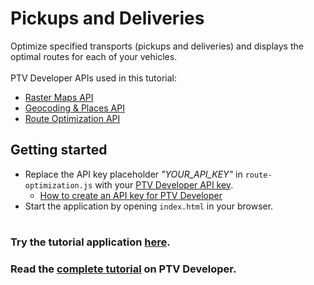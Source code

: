 # Pickups and Deliveries
Optimize specified transports (pickups and deliveries) and displays the optimal routes for each of your vehicles.</br>
</br>
PTV Developer APIs used in this tutorial:
- <a href="https://developer.myptv.com/en/documentation/raster-maps-api/quick-start-raster-maps-api" target="_blank">Raster Maps API</a>
- <a href="https://developer.myptv.com/en/documentation/geocoding-places-api/quick-start-geocoding-api" target="_blank">Geocoding &amp; Places API</a>
- <a href="https://developer.myptv.com/en/documentation/route-optimization-api/quick-start-route-optimization-api" target="_blank">Route Optimization API</a>

## Getting started
- Replace the API key placeholder *"YOUR_API_KEY"* in `route-optimization.js` with your <a href="https://myptv.com/developer" target="_blank">PTV Developer API key</a>.
  - <a href="https://developer.myptv.com/en/resources/tutorials" target="_blank">How to create an API key for PTV Developer</a>
- Start the application by opening `index.html` in your browser.
#
### Try the tutorial application <a href="https://developer-applications.myptv.com/Tutorials/RouteOptimization/Riders/index.html" target="_blank">here</a>.
### Read the <a href="https://developer.myptv.com/en/resources/tutorials/route-optimization/pickups-and-deliveries-route-optimization" target="_blank">complete tutorial</a> on PTV Developer.
